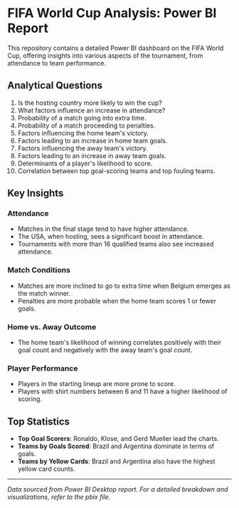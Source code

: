 # FIFA World Cup Analysis: Power BI Report

This repository contains a detailed Power BI dashboard on the FIFA World Cup, offering insights into various aspects of the tournament, from attendance to team performance.

## Analytical Questions
1. Is the hosting country more likely to win the cup?
2. What factors influence an increase in attendance?
3. Probability of a match going into extra time.
4. Probability of a match proceeding to penalties.
5. Factors influencing the home team's victory.
6. Factors leading to an increase in home team goals.
7. Factors influencing the away team's victory.
8. Factors leading to an increase in away team goals.
9. Determinants of a player's likelihood to score.
10. Correlation between top goal-scoring teams and top fouling teams.

## Key Insights

### Attendance
- Matches in the final stage tend to have higher attendance.
- The USA, when hosting, sees a significant boost in attendance.
- Tournaments with more than 16 qualified teams also see increased attendance.

### Match Conditions
- Matches are more inclined to go to extra time when Belgium emerges as the match winner.
- Penalties are more probable when the home team scores 1 or fewer goals.

### Home vs. Away Outcome
- The home team's likelihood of winning correlates positively with their goal count and negatively with the away team's goal count.

### Player Performance
- Players in the starting lineup are more prone to score.
- Players with shirt numbers between 6 and 11 have a higher likelihood of scoring.

## Top Statistics
- **Top Goal Scorers**: Ronaldo, Klose, and Gerd Mueller lead the charts.
- **Teams by Goals Scored**: Brazil and Argentina dominate in terms of goals.
- **Teams by Yellow Cards**: Brazil and Argentina also have the highest yellow card counts.

---

*Data sourced from Power BI Desktop report. For a detailed breakdown and visualizations, refer to the pbix file.*

